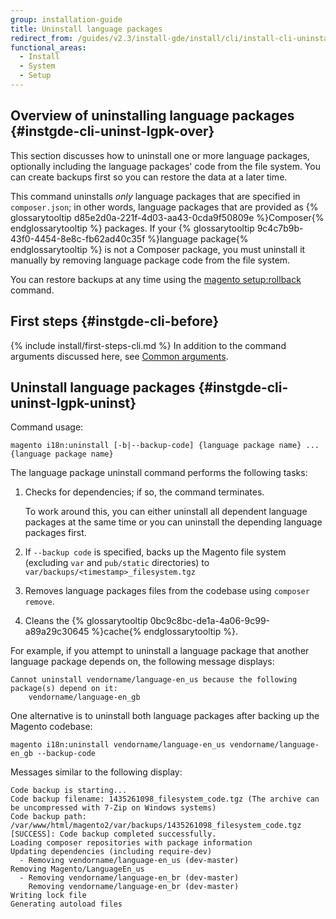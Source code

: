 ```yaml
---
group: installation-guide
title: Uninstall language packages
redirect_from: /guides/v2.3/install-gde/install/cli/install-cli-uninstall-langpk.html
functional_areas:
  - Install
  - System
  - Setup
---
```


## Overview of uninstalling language packages {#instgde-cli-uninst-lgpk-over}

This section discusses how to uninstall one or more language packages, optionally including the language packages' code from the file system. You can create backups first so you can restore the data at a later time.

This command uninstalls _only_ language packages that are specified in `composer.json`; in other words, language packages that are provided as {% glossarytooltip d85e2d0a-221f-4d03-aa43-0cda9f50809e %}Composer{% endglossarytooltip %} packages. If your {% glossarytooltip 9c4c7b9b-43f0-4454-8e8c-fb62ad40c35f %}language package{% endglossarytooltip %} is not a Composer package, you must uninstall it manually by removing language package code from the file system.

You can restore backups at any time using the [magento setup:rollback]({{page.baseurl}}/install/command-line/uninstall-module.html#instgde-cli-uninst-mod-roll) command.

## First steps {#instgde-cli-before}

{% include install/first-steps-cli.md %}
In addition to the command arguments discussed here, see [Common arguments]({{page.baseurl}}/install/command-line/getting-started.html#instgde-cli-subcommands-common).

## Uninstall language packages {#instgde-cli-uninst-lgpk-uninst}

Command usage:

```
magento i18n:uninstall [-b|--backup-code] {language package name} ... {language package name}
```

The language package uninstall command performs the following tasks:

1. Checks for dependencies; if so, the command terminates.

   To work around this, you can either uninstall all dependent language packages at the same time or you can uninstall the depending language packages first.

2. If `--backup code` is specified, backs up the Magento file system (excluding `var` and `pub/static` directories) to `var/backups/<timestamp>_filesystem.tgz`
3. Removes language packages files from the codebase using `composer remove`.
4. Cleans the {% glossarytooltip 0bc9c8bc-de1a-4a06-9c99-a89a29c30645 %}cache{% endglossarytooltip %}.

For example, if you attempt to uninstall a language package that another language package depends on, the following message displays:

```
Cannot uninstall vendorname/language-en_us because the following package(s) depend on it:
    vendorname/language-en_gb
```

One alternative is to uninstall both language packages after backing up the Magento codebase:

```
magento i18n:uninstall vendorname/language-en_us vendorname/language-en_gb --backup-code
```

Messages similar to the following display:

```
Code backup is starting...
Code backup filename: 1435261098_filesystem_code.tgz (The archive can be uncompressed with 7-Zip on Windows systems)
Code backup path: /var/www/html/magento2/var/backups/1435261098_filesystem_code.tgz
[SUCCESS]: Code backup completed successfully.
Loading composer repositories with package information
Updating dependencies (including require-dev)
  - Removing vendorname/language-en_us (dev-master)
Removing Magento/LanguageEn_us
  - Removing vendorname/language-en_br (dev-master)
	Removing vendorname/language-en_br (dev-master)
Writing lock file
Generating autoload files
```

